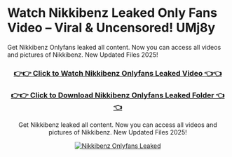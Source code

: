 # Watch Nikkibenz Leaked Only Fans Video – Viral & Uncensored! UMj8y

Get Nikkibenz Onlyfans leaked all content. Now you can access all videos and pictures of Nikkibenz. New Updated Files 2025!  
<div align="center">
  
### [👉👉 Click to Watch Nikkibenz Onlyfans Leaked Video 👈👈](https://links2leaks.com/nikkibenz)  
### [👉👉 Click to Download Nikkibenz Onlyfans Leaked Folder 👈👈](https://links2leaks.com/nikkibenz)  

Get Nikkibenz leaked all content. Now you can access all videos and pictures of Nikkibenz. New Updated Files 2025!  

[![Nikkibenz Onlyfans Leaked](https://i.ibb.co/93hzkbrt/l2l.gif)](https://links2leaks.com/nikkibenz)  

</div>
